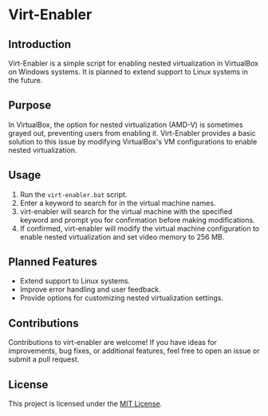 # Virt-Enabler

## Introduction
Virt-Enabler is a simple script for enabling nested virtualization in VirtualBox on Windows systems. It is planned to extend support to Linux systems in the future.

## Purpose
In VirtualBox, the option for nested virtualization (AMD-V) is sometimes grayed out, preventing users from enabling it. Virt-Enabler provides a basic solution to this issue by modifying VirtualBox's VM configurations to enable nested virtualization.

## Usage
1. Run the `virt-enabler.bat` script.
2. Enter a keyword to search for in the virtual machine names.
3. virt-enabler will search for the virtual machine with the specified keyword and prompt you for confirmation before making modifications.
4. If confirmed, virt-enabler will modify the virtual machine configuration to enable nested virtualization and set video memory to 256 MB.

## Planned Features
- Extend support to Linux systems.
- Improve error handling and user feedback.
- Provide options for customizing nested virtualization settings.

## Contributions
Contributions to virt-enabler are welcome! If you have ideas for improvements, bug fixes, or additional features, feel free to open an issue or submit a pull request.

## License
This project is licensed under the [MIT License](LICENSE).
